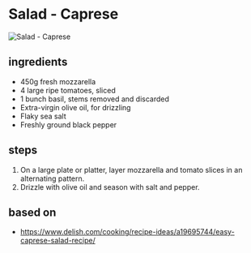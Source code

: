 # Salad - Caprese

![Salad - Caprese](images/salad-—-caprese.jpg)

## ingredients

- 450g fresh mozzarella
- 4 large ripe tomatoes, sliced
- 1 bunch basil, stems removed and discarded
- Extra-virgin olive oil, for drizzling
- Flaky sea salt
- Freshly ground black pepper

## steps

1. On a large plate or platter, layer mozzarella and tomato slices in an alternating pattern.
2. Drizzle with olive oil and season with salt and pepper.

## based on

- https://www.delish.com/cooking/recipe-ideas/a19695744/easy-caprese-salad-recipe/

